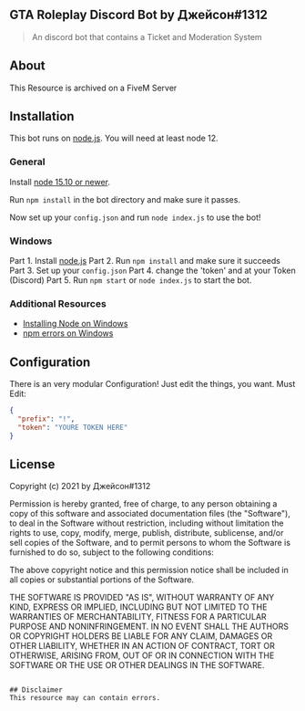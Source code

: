 ## GTA Roleplay Discord Bot by Джейсон#1312

> An discord bot that contains a Ticket and Moderation System


## About
This Resource is archived on a FiveM Server

## Installation

This bot runs on [node.js](https://nodejs.org). You will need at least node 12.

### General

Install [node 15.10 or newer]((https://nodejs.org/en/download/)).

Run `npm install` in the bot directory and make sure it passes.

Now set up your `config.json` and run `node index.js` to use the bot!

### Windows

Part 1. Install [node.js](https://nodejs.org/en/download/)
Part 2. Run `npm install` and make sure it succeeds
Part 3. Set up your `config.json`
Part 4. change the 'token' and at your Token (Discord)
Part 5. Run `npm start` or `node index.js` to start the bot.

### Additional Resources

* [Installing Node on Windows](http://blog.teamtreehouse.com/install-node-js-npm-windows)
* [npm errors on Windows](http://stackoverflow.com/questions/21365714/nodejs-error-installing-with-npm)

## Configuration
There is an very modular Configuration! Just edit the things, you want.
Must Edit:

```json
{
  "prefix": "!",
  "token": "YOURE TOKEN HERE"
}
```

## License

Copyright (c) 2021 by Джейсон#1312

Permission is hereby granted, free of charge, to any person obtaining a copy
of this software and associated documentation files (the "Software"), to deal
in the Software without restriction, including without limitation the rights
to use, copy, modify, merge, publish, distribute, sublicense, and/or sell
copies of the Software, and to permit persons to whom the Software is
furnished to do so, subject to the following conditions:

The above copyright notice and this permission notice shall be included in all
copies or substantial portions of the Software.

THE SOFTWARE IS PROVIDED "AS IS", WITHOUT WARRANTY OF ANY KIND, EXPRESS OR
IMPLIED, INCLUDING BUT NOT LIMITED TO THE WARRANTIES OF MERCHANTABILITY,
FITNESS FOR A PARTICULAR PURPOSE AND NONINFRINGEMENT. IN NO EVENT SHALL THE
AUTHORS OR COPYRIGHT HOLDERS BE LIABLE FOR ANY CLAIM, DAMAGES OR OTHER
LIABILITY, WHETHER IN AN ACTION OF CONTRACT, TORT OR OTHERWISE, ARISING FROM,
OUT OF OR IN CONNECTION WITH THE SOFTWARE OR THE USE OR OTHER DEALINGS IN THE
SOFTWARE.
```

## Disclaimer
This resource may can contain errors.
